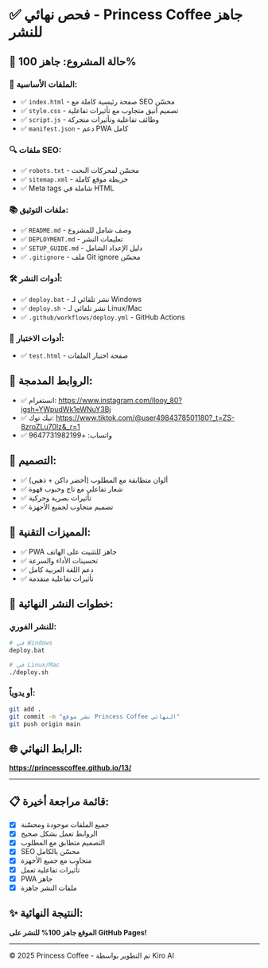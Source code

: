 # ✅ فحص نهائي - Princess Coffee جاهز للنشر

## 🎯 حالة المشروع: **جاهز 100%**

### 📁 الملفات الأساسية:
- ✅ `index.html` - صفحة رئيسية كاملة مع SEO محسّن
- ✅ `style.css` - تصميم أنيق متجاوب مع تأثيرات تفاعلية
- ✅ `script.js` - وظائف تفاعلية وتأثيرات متحركة
- ✅ `manifest.json` - دعم PWA كامل

### 🔍 ملفات SEO:
- ✅ `robots.txt` - محسّن لمحركات البحث
- ✅ `sitemap.xml` - خريطة موقع كاملة
- ✅ Meta tags شاملة في HTML

### 📚 ملفات التوثيق:
- ✅ `README.md` - وصف شامل للمشروع
- ✅ `DEPLOYMENT.md` - تعليمات النشر
- ✅ `SETUP_GUIDE.md` - دليل الإعداد الشامل
- ✅ `.gitignore` - ملف Git ignore محسّن

### 🛠️ أدوات النشر:
- ✅ `deploy.bat` - نشر تلقائي لـ Windows
- ✅ `deploy.sh` - نشر تلقائي لـ Linux/Mac
- ✅ `.github/workflows/deploy.yml` - GitHub Actions

### 🧪 أدوات الاختبار:
- ✅ `test.html` - صفحة اختبار الملفات

## 🔗 الروابط المدمجة:
- ✅ انستغرام: https://www.instagram.com/llooy_80?igsh=YWpudWk1eWNuY3Bj
- ✅ تيك توك: https://www.tiktok.com/@user4984378501180?_t=ZS-8zroZLu70lz&_r=1
- ✅ واتساب: +9647731982199

## 🎨 التصميم:
- ✅ ألوان متطابقة مع المطلوب (أخضر داكن + ذهبي)
- ✅ شعار تفاعلي مع تاج وحبوب قهوة
- ✅ تأثيرات بصرية وحركية
- ✅ تصميم متجاوب لجميع الأجهزة

## 📱 المميزات التقنية:
- ✅ PWA جاهز للتثبيت على الهاتف
- ✅ تحسينات الأداء والسرعة
- ✅ دعم اللغة العربية كامل
- ✅ تأثيرات تفاعلية متقدمة

## 🚀 خطوات النشر النهائية:

### للنشر الفوري:
```bash
# في Windows
deploy.bat

# في Linux/Mac
./deploy.sh
```

### أو يدوياً:
```bash
git add .
git commit -m "نشر موقع Princess Coffee النهائي"
git push origin main
```

## 🌐 الرابط النهائي:
**https://princesscoffee.github.io/13/**

---

## 📋 قائمة مراجعة أخيرة:
- [x] جميع الملفات موجودة ومحسّنة
- [x] الروابط تعمل بشكل صحيح
- [x] التصميم متطابق مع المطلوب
- [x] SEO محسّن بالكامل
- [x] متجاوب مع جميع الأجهزة
- [x] تأثيرات تفاعلية تعمل
- [x] PWA جاهز
- [x] ملفات النشر جاهزة

## ✨ النتيجة النهائية:
**الموقع جاهز 100% للنشر على GitHub Pages!**

---

© 2025 Princess Coffee - تم التطوير بواسطة Kiro AI